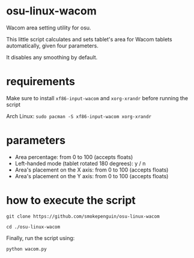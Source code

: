 # osu-linux-wacom
Wacom area setting utility for osu. 

This little script calculates and sets tablet's area for Wacom tablets automatically, given four parameters.

It disables any smoothing by default.

# requirements
Make sure to install `xf86-input-wacom` and `xorg-xrandr` before running the script

Arch Linux:
`sudo pacman -S xf86-input-wacom xorg-xrandr`

# parameters
- Area percentage: from 0 to 100 (accepts floats)
- Left-handed mode (tablet rotated 180 degrees): y / n
- Area's placement on the X axis: from 0 to 100 (accepts floats)
- Area's placement on the Y axis: from 0 to 100 (accepts floats)

# how to execute the script
`git clone https://github.com/smokepenguin/osu-linux-wacom`

`cd ./osu-linux-wacom`

Finally, run the script using: 

`python wacom.py`
